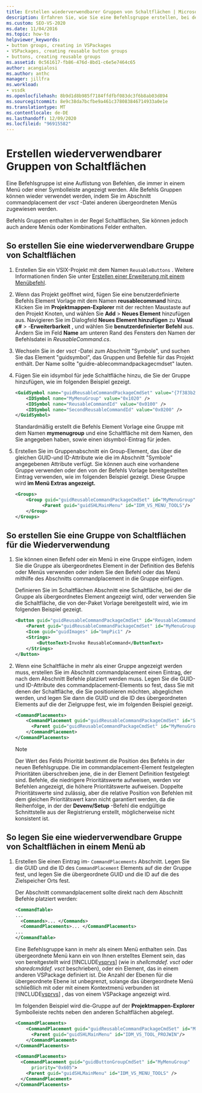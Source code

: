 ```yaml
---
title: Erstellen wiederverwendbarer Gruppen von Schaltflächen | Microsoft-Dokumentation
description: Erfahren Sie, wie Sie eine Befehlsgruppe erstellen, bei der es sich um eine Auflistung von Befehlen handelt, die in einem Menü oder einer Symbolleiste angezeigt werden.
ms.custom: SEO-VS-2020
ms.date: 11/04/2016
ms.topic: how-to
helpviewer_keywords:
- button groups, creating in VSPackages
- VSPackages, creating reusable button groups
- buttons, creating reusable groups
ms.assetid: 0c561617-fb86-476d-8bd1-c6e5e7464c65
author: acangialosi
ms.author: anthc
manager: jillfra
ms.workload:
- vssdk
ms.openlocfilehash: 8b9d1d8b985f7184ffdfbf083dc3f6b8ab03d894
ms.sourcegitcommit: 8e9c38da7bcfbe9a461c378083846714933a0e1e
ms.translationtype: MT
ms.contentlocale: de-DE
ms.lasthandoff: 12/09/2020
ms.locfileid: "96915582"
---
```

# <a name="create-reusable-groups-of-buttons"></a>Erstellen wiederverwendbarer Gruppen von Schaltflächen
Eine Befehlsgruppe ist eine Auflistung von Befehlen, die immer in einem Menü oder einer Symbolleiste angezeigt werden. Alle Befehls Gruppen können wieder verwendet werden, indem Sie im Abschnitt commandplacement der *vsct* -Datei anderen übergeordneten Menüs zugewiesen werden.

 Befehls Gruppen enthalten in der Regel Schaltflächen, Sie können jedoch auch andere Menüs oder Kombinations Felder enthalten.

## <a name="to-create-a-reusable-group-of-buttons"></a>So erstellen Sie eine wiederverwendbare Gruppe von Schaltflächen

1. Erstellen Sie ein VSIX-Projekt mit dem Namen `ReusableButtons` . Weitere Informationen finden Sie unter [Erstellen einer Erweiterung mit einem Menübefehl](../extensibility/creating-an-extension-with-a-menu-command.md).

2. Wenn das Projekt geöffnet wird, fügen Sie eine benutzerdefinierte Befehls Element Vorlage mit dem Namen **reusablecommand** hinzu. Klicken Sie im **Projektmappen-Explorer** mit der rechten Maustaste auf den Projekt Knoten, und wählen Sie **Add**  >  **Neues Element** hinzufügen aus. Navigieren Sie im Dialogfeld **Neues Element hinzufügen** zu **Visual c#**  >  -**Erweiterbarkeit** , und wählen Sie **benutzerdefinierter Befehl** aus. Ändern Sie im Feld **Name** am unteren Rand des Fensters den Namen der Befehlsdatei in *ReusableCommand.cs*.

3. Wechseln Sie in der *vsct* -Datei zum Abschnitt "Symbole", und suchen Sie das Element "guidsymbol", das Gruppen und Befehle für das Projekt enthält. Der Name sollte "guidre-ablecommandpackagecmdset" lauten.

4. Fügen Sie ein idsymbol für jede Schaltfläche hinzu, die Sie der Gruppe hinzufügen, wie im folgenden Beispiel gezeigt.

    ```xml
    <GuidSymbol name="guidReusableCommandPackageCmdSet" value="{7f383b2a-c6b9-4c1d-b4b8-a26dc5b60ca1}">
        <IDSymbol name="MyMenuGroup" value="0x1020" />
        <IDSymbol name="ReusableCommandId" value="0x0100" />
        <IDSymbol name="SecondReusableCommandId" value="0x0200" />
    </GuidSymbol>
    ```

     Standardmäßig erstellt die Befehls Element Vorlage eine Gruppe mit dem Namen **mymenugroup** und eine Schaltfläche mit dem Namen, den Sie angegeben haben, sowie einen idsymbol-Eintrag für jeden.

5. Erstellen Sie im Gruppenabschnitt ein Group-Element, das über die gleichen GUID-und ID-Attribute wie die im Abschnitt "Symbole" angegebenen Attribute verfügt. Sie können auch eine vorhandene Gruppe verwenden oder den von der Befehls Vorlage bereitgestellten Eintrag verwenden, wie im folgenden Beispiel gezeigt. Diese Gruppe wird **im Menü Extras angezeigt.**

    ```xml
    <Groups>
        <Group guid="guidReusableCommandPackageCmdSet" id="MyMenuGroup" priority="0x0600">
              <Parent guid="guidSHLMainMenu" id="IDM_VS_MENU_TOOLS"/>
        </Group>
    </Groups>
    ```

## <a name="to-create-a-group-of-buttons-for-reuse"></a>So erstellen Sie eine Gruppe von Schaltflächen für die Wiederverwendung

1. Sie können einen Befehl oder ein Menü in eine Gruppe einfügen, indem Sie die Gruppe als übergeordnetes Element in der Definition des Befehls oder Menüs verwenden oder indem Sie den Befehl oder das Menü mithilfe des Abschnitts commandplacement in die Gruppe einfügen.

     Definieren Sie im Schaltflächen Abschnitt eine Schaltfläche, bei der die Gruppe als übergeordnetes Element angezeigt wird, oder verwenden Sie die Schaltfläche, die von der-Paket Vorlage bereitgestellt wird, wie im folgenden Beispiel gezeigt.

    ```xml
    <Button guid="guidReusableCommandPackageCmdSet" id="ReusableCommandId" priority="0x0100" type="Button">
        <Parent guid="guidReusableCommandPackageCmdSet" id="MyMenuGroup" />
        <Icon guid="guidImages" id="bmpPic1" />
        <Strings>
            <ButtonText>Invoke ReusableCommand</ButtonText>
        </Strings>
    </Button>
    ```

2. Wenn eine Schaltfläche in mehr als einer Gruppe angezeigt werden muss, erstellen Sie im Abschnitt commandplacement einen Eintrag, der nach dem Abschnitt Befehle platziert werden muss. Legen Sie die GUID-und ID-Attribute des commandplacement-Elements so fest, dass Sie mit denen der Schaltfläche, die Sie positionieren möchten, abgeglichen werden, und legen Sie dann die GUID und die ID des übergeordneten Elements auf die der Zielgruppe fest, wie im folgenden Beispiel gezeigt.

    ```xml
    <CommandPlacements>
        <CommandPlacement guid="guidReusableCommandPackageCmdSet" id="SecondReusableCommandId" priority="0x105">
          <Parent guid="guidReusableCommandPackageCmdSet" id="MyMenuGroup" />
        </CommandPlacement>
    </CommandPlacements>
    ```

    > [!NOTE]
    > Der Wert des Felds Priorität bestimmt die Position des Befehls in der neuen Befehlsgruppe. Die im commandplacement-Element festgelegten Prioritäten überschreiben jene, die in der Element Definition festgelegt sind. Befehle, die niedrigere Prioritätswerte aufweisen, werden vor Befehlen angezeigt, die höhere Prioritätswerte aufweisen. Doppelte Prioritätswerte sind zulässig, aber die relative Position von Befehlen mit dem gleichen Prioritätswert kann nicht garantiert werden, da die Reihenfolge, in der der **Devenv/Setup** -Befehl die endgültige Schnittstelle aus der Registrierung erstellt, möglicherweise nicht konsistent ist.

## <a name="to-put-a-reusable-group-of-buttons-on-a-menu"></a>So legen Sie eine wiederverwendbare Gruppe von Schaltflächen in einem Menü ab

1. Erstellen Sie einen Eintrag im- `CommandPlacements` Abschnitt. Legen Sie die GUID und die ID des `CommandPlacement` Elements auf die der Gruppe fest, und legen Sie die übergeordnete GUID und die ID auf die des Zielspeicher Orts fest.

    Der Abschnitt commandplacement sollte direkt nach dem Abschnitt Befehle platziert werden:

   ```xml
   <CommandTable>
   ...
     <Commands>... </Commands>
     <CommandPlacements>... </CommandPlacements>
   ...
   </CommandTable>
   ```

    Eine Befehlsgruppe kann in mehr als einem Menü enthalten sein. Das übergeordnete Menü kann ein von Ihnen erstelltes Element sein, das von bereitgestellt wird [!INCLUDE[vsprvs](../code-quality/includes/vsprvs_md.md)] (wie in *shellcmddef. vsct* oder *sharedcmddef. vsct* beschrieben), oder ein Element, das in einem anderen VSPackage definiert ist. Die Anzahl der Ebenen für die übergeordnete Ebene ist unbegrenzt, solange das übergeordnete Menü schließlich mit oder mit einem Kontextmenü verbunden ist [!INCLUDE[vsprvs](../code-quality/includes/vsprvs_md.md)] , das von einem VSPackage angezeigt wird.

    Im folgenden Beispiel wird die-Gruppe auf der **Projektmappen-Explorer** Symbolleiste rechts neben den anderen Schaltflächen abgelegt.

   ```xml
   <CommandPlacements>
       <CommandPlacement guid="guidReusableCommandPackageCmdSet" id="MyMenuGroup" priority="0xF00">
         <Parent guid="guidSHLMainMenu" id="IDM_VS_TOOL_PROJWIN"/>
       </CommandPlacement>
   </CommandPlacements>
   ```

   ```xml
   <CommandPlacements>
     <CommandPlacement guid="guidButtonGroupCmdSet" id="MyMenuGroup"
         priority="0x605">
       <Parent guid="guidSHLMainMenu" id="IDM_VS_MENU_TOOLS" />
     </CommandPlacement>
   </CommandPlacements>

   ```
